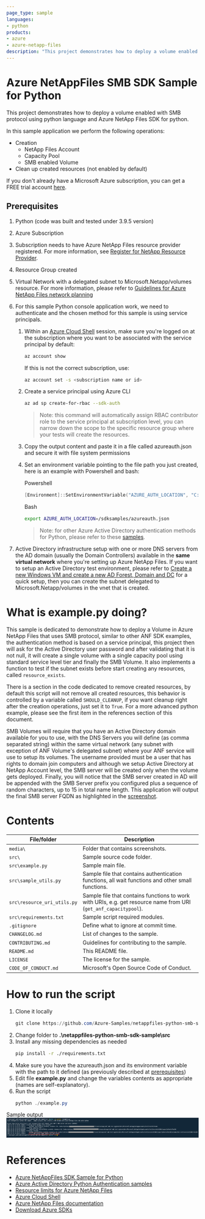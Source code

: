 ```yaml
---
page_type: sample
languages:
- python
products:
- azure
- azure-netapp-files
description: "This project demonstrates how to deploy a volume enabled with SMB protocol using python language and Azure NetApp Files SDK for python."
---
```


# Azure NetAppFiles SMB SDK Sample for Python

This project demonstrates how to deploy a volume enabled with SMB protocol using python language and Azure NetApp Files SDK for python.

In this sample application we perform the following operations:

- Creation
  - NetApp Files Account
  - Capacity Pool
  - SMB enabled Volume
- Clean up created resources (not enabled by default)

If you don't already have a Microsoft Azure subscription, you can get a FREE trial account [here](http://go.microsoft.com/fwlink/?LinkId=330212).

## Prerequisites

1. Python (code was built and tested under 3.9.5 version)
2. Azure Subscription
3. Subscription needs to have Azure NetApp Files resource provider registered. For more information, see [Register for NetApp Resource Provider](https://docs.microsoft.com/en-us/azure/azure-netapp-files/azure-netapp-files-register).
4. Resource Group created
5. Virtual Network with a delegated subnet to Microsoft.Netapp/volumes resource. For more information, please refer to [Guidelines for Azure NetApp Files network planning](https://docs.microsoft.com/en-us/azure/azure-netapp-files/azure-netapp-files-network-topologies)
6. For this sample Python console application work, we need to authenticate and the chosen method for this sample is using service principals.
    1. Within an [Azure Cloud Shell](https://docs.microsoft.com/en-us/azure/cloud-shell/quickstart) session, make sure you're logged on at the subscription where you want to be associated with the service principal by default:
        
        ```bash
        az account show
        ```
   
        If this is not the correct subscription, use:
   
        ```bash
        az account set -s <subscription name or id>  
        ```

    2. Create a service principal using Azure CLI
        
        ```bash
        az ad sp create-for-rbac --sdk-auth
        ```

        >Note: this command will automatically assign RBAC contributor role to the service principal at subscription level, you can narrow down the scope to the specific resource group where your tests will create the resources.

    3. Copy the output content and paste it in a file called azureauth.json and secure it with file system permissions
    4. Set an environment variable pointing to the file path you just created, here is an example with Powershell and bash:

        Powershell
   
        ```powershell
        [Environment]::SetEnvironmentVariable("AZURE_AUTH_LOCATION", "C:\sdksample\azureauth.json", "User")
        ```
        
        Bash

        ```bash
        export AZURE_AUTH_LOCATION=/sdksamples/azureauth.json
        ```

        >Note: for other Azure Active Directory authentication methods for Python, please refer to these [samples](https://github.com/AzureAD/microsoft-authentication-library-for-python/tree/dev/sample).
    
7. Active Directory infrastructure setup with one or more DNS servers from the AD domain (usually the Domain Controllers) available in the **same virtual network** where you're setting up Azure NetApp Files. If you want to setup an Active Directory test environment, please refer to [Create a new Windows VM and create a new AD Forest, Domain and DC](https://github.com/Azure/azure-quickstart-templates/tree/master/application-workloads/active-directory/active-directory-new-domain) for a quick setup, then you can create the subnet delegated to Microsoft.Netapp/volumes in the vnet that is created.

# What is example.py doing? 

This sample is dedicated to demonstrate how to deploy a Volume in Azure NetApp Files that uses SMB protocol, similar to other ANF SDK examples, the authentication method is based on a service principal, this project then will ask for the Active Directory user password and after validating that it is not null, it will create a single volume with a single capacity pool using standard service level tier and finally the SMB Volume. It also implements a function to test if the subnet exists before start creating any resources, called `resource_exists`.

There is a section in the code dedicated to remove created resources, by default this script will not remove all created resources, this behavior is controlled by a variable called `SHOULD_CLEANUP`, if you want cleanup right after the creation operations, just set it to `True`. For a more advanced python example, please see the first item in the references section of this document.

SMB Volumes will require that you have an Active Directory domain available for you to use, with the DNS Servers you will define (as comma separated string) within the same virtual network (any subnet with exception of ANF Volume's delegated subnet) where your ANF service will use to setup its volumes. The username provided must be a user that has rights to domain join computers and although we setup Active Directory at NetApp Account level, the SMB server will be created only when the volume gets deployed. Finally, you will notice that the SMB server created in AD will be appended with the SMB Server prefix you configured plus a sequence of random characters, up to 15 in total name length. This application will output the final SMB server FQDN as highlighted in the [screenshot](#SampleOutput).

# Contents

| File/folder                 | Description                                                                                                      |
|-----------------------------|------------------------------------------------------------------------------------------------------------------|
| `media\`                       | Folder that contains screenshots.                                                                                              |
| `src\`                       | Sample source code folder.                                                                                              |
| `src\example.py`            | Sample main file.                                                                                                |
| `src\sample_utils.py`       | Sample file that contains authentication functions, all wait functions and other small functions.                |
| `src\resource_uri_utils.py` | Sample file that contains functions to work with URIs, e.g. get resource name from URI (`get_anf_capacitypool`). |
| `src\requirements.txt`       | Sample script required modules.                                                                                  |
| `.gitignore`                | Define what to ignore at commit time.                                                                            |
| `CHANGELOG.md`              | List of changes to the sample.                                                                                   |
| `CONTRIBUTING.md`           | Guidelines for contributing to the sample.                                                                       |
| `README.md`                 | This README file.                                                                                                |
| `LICENSE`                   | The license for the sample.                                                                                      |
| `CODE_OF_CONDUCT.md`        | Microsoft's Open Source Code of Conduct.                                                                         |

# How to run the script

1. Clone it locally
    ```powershell
    git clone https://github.com/Azure-Samples/netappfiles-python-smb-sdk-sample.git
    ```
2. Change folder to **.\netappfiles-python-smb-sdk-sample\src**
3. Install any missing dependencies as needed
    ```bash
    pip install -r ./requirements.txt
    ```
4. Make sure you have the azureauth.json and its environment variable with the path to it defined (as previously described at [prerequisites](#Prerequisites))
5. Edit file **example.py** and change the variables contents as appropriate (names are self-explanatory).
6. Run the script
    ```powershell
    python ./example.py
    ```

Sample output<a name="SampleOutput"></a>
![e2e execution](./media/e2e-Python.png)

# References

- [Azure NetAppFiles SDK Sample for Python](https://docs.microsoft.com/en-us/samples/azure-samples/netappfiles-python-sdk-sample/azure-netappfiles-sdk-sample-for-python/)
- [Azure Active Directory Python Authentication samples](https://github.com/AzureAD/microsoft-authentication-library-for-python/tree/dev/sample)
- [Resource limits for Azure NetApp Files](https://docs.microsoft.com/en-us/azure/azure-netapp-files/azure-netapp-files-resource-limits)
- [Azure Cloud Shell](https://docs.microsoft.com/en-us/azure/cloud-shell/quickstart)
- [Azure NetApp Files documentation](https://docs.microsoft.com/en-us/azure/azure-netapp-files/)
- [Download Azure SDKs](https://azure.microsoft.com/downloads/)
